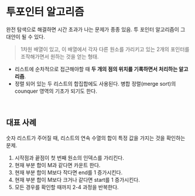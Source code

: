 # 투포인터 알고리즘

완전 탐색으로 해결하면 시간 초과가 나는 문제가 종종 있음. 투 포인터 알고리즘이 그 대안이 될 수 있다.

> 1차원 배열이 있고, 이 배열에서 각자 다른 원소를 가리키고 있는 2개의 포인터를 조작해가면서 원하는 것을 얻는 형태.

- 리스트에 순차적으로 접근해야할 때 **두 개의 점의 위치를 기록하면서 처리하는 알고리즘**.
- 정렬 되어 있는 두 리스트의 합집합에도 사용된다. 병합 정렬(merge sort)의 counquer 영역의 기초가 되기도 한다.

<br/>

## 대표 사례

숫자 리스트가 주어질 때, 리스트의 연속 수열의 합이 특정 값을 가지는 것을 확인하는 문제.

1. 시작점과 끝점이 첫 번째 원소의 인덱스를 가리킨다.
2. 현재 부분 합이 M과 같다면 카운트 한다.
3. 현재 부분 합이 M보다 작다면 end를 1 증가시킨다.
4. 현재 부분 합이 M보다 크거나 같다면 start를 1 증가시킨다.
5. 모든 경우를 확인할 때까지 2-4 과정을 반복한다.